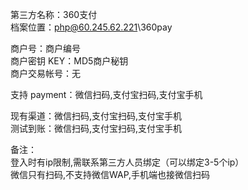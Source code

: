 ﻿第三方名称：360支付  
档案位置：php@60.245.62.221\360pay  

商户号：商户编号  
商户密钥 KEY：MD5商户秘钥  
商户交易帐号：无  

支持 payment：微信扫码,支付宝扫码,支付宝手机  

现有渠道：微信扫码,支付宝扫码,支付宝手机  
测试到账：微信扫码,支付宝扫码,支付宝手机  

备注：  
登入时有ip限制,需联系第三方人员绑定（可以绑定3-5个ip）  
微信只有扫码,不支持微信WAP,手机端也接微信扫码  
